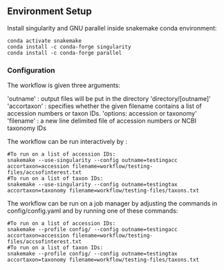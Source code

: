 ## Environment Setup
Install singularity and GNU parallel inside snakemake conda environment: 

```
conda activate snakemake
conda install -c conda-forge singularity
conda install -c conda-forge parallel
```

### Configuration

The workflow is given three arguments: 

'outname' : output files will be put in the directory 'directory/[outname]'
'accortaxon' : specifies whether the given filename contains a list of accession numbers or taxon IDs. 'options: accession or taxonomy'
'filename' : a new line delimited file of accession numbers or NCBI taxonomy IDs 

The workflow can be run interactively by : 
```
#To run on a list of accession IDs: 
snakemake --use-singularity --config outname=testingacc accortaxon=accession filename=workflow/testing-files/accsofinterest.txt
#To run on a list of taxon IDs: 
snakemake --use-singularity --config outname=testingtax accortaxon=taxonomy filename=workflow/testing-files/taxons.txt
```

The workflow can be run on a job manager by adjusting the commands in config/config.yaml and by running one of these commands:
```
#To run on a list of accession IDs:
snakemake --profile config/ --config outname=testingacc accortaxon=accession filename=workflow/testing-files/accsofinterest.txt
#To run on a list of taxon IDs:
snakemake --profile config/ --config outname=testingtax accortaxon=taxonomy filename=workflow/testing-files/taxons.txt
```
